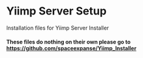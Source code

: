# Yiimp Server Setup

Installation files for Yiimp Server Installer

#### These files do nothing on their own please go to https://github.com/spaceexpanse/Yiimp_Installer

